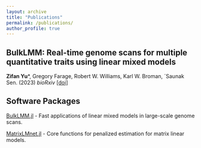 ```yaml
---
layout: archive
title: "Publications"
permalink: /publications/
author_profile: true
---
```


<!--- {% if author.googlescholar %}
  You can also find my articles on <u><a href="{{author.googlescholar}}">my Google Scholar profile</a>.</u>
{% endif %}

{% include base_path %}

{% for post in site.publications reversed %}
  {% include archive-single.html %}
{% endfor %}
--->

## BulkLMM: Real-time genome scans for multiple quantitative traits using linear mixed models
**Zifan Yu***, Gregory Farage, Robert W. Williams, Karl W. Broman, ´Saunak Sen. (2023) <i>bioRxiv</i>
[[doi]](https://www.biorxiv.org/content/10.1101/2023.12.20.572698v1)

## Software Packages
[BulkLMM.jl](https://github.com/learningMalanya/BulkLMM.jl) - Fast applications of linear mixed models in large-scale genome scans.

[MatrixLMnet.jl](https://github.com/senresearch/MatrixLMnet.jl) - Core functions for penalized estimation for matrix linear models.

